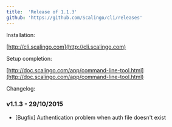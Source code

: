 ```yaml
---
title:	'Release of 1.1.3'
github: 'https://github.com/Scalingo/cli/releases'
---
```


Installation:

[http://cli.scalingo.com](http://cli.scalingo.com)

Setup completion:

[http://doc.scalingo.com/app/command-line-tool.html](http://doc.scalingo.com/app/command-line-tool.html)

Changelog:

### v1.1.3 - 29/10/2015

* [Bugfix] Authentication problem when auth file doesn't exist
